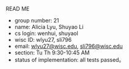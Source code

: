 READ ME

* group number: 21
* name: Alicia Lyu, Shuyao Li
* cs login: wenhui, shuyaol
* wisc ID: wlyu27, sli796
* email: wlyu27@wisc.edu, sli796@wisc.edu
* section: Tu Th 9:30-10:45 AM
* status of implementation: all tests passed。